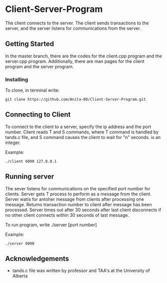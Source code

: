 # Client-Server-Program

The client connects to the server. The client sends transactions to the server, and the server listens for communications from the server.

## Getting Started

In the master branch, there are the codes for the client.cpp program and the server.cpp program. Additionally, there are man pages for the client program 
and the server program.

### Installing

To clone, in terminal write:

```
git clone https://github.com/Anita-00/Client-Server-Program.git
```

## Connecting to Client

To connect to the client to a server, specify the ip address and the port number. Client reads T<n> and S<n> commands, where T<n> command is handled by tands.c file, and S<n> 
command causes the client to wait for "n" seconds. <n> is an integer.

Example:

```
./client 6000 127.0.0.1
```

## Running server

The sever listens for communications on the specified port number for clients. Server gets T<n> process to perform as a message from the client. Server watis for antoher message 
from clients after processing one message. Returns transaction number to client after message has been processed. Server times out after 30 seconds after last client disconnects if no other client connects within 30 seconds of last message.
  
To run program, write ./server [port number]
  
Example:
```
./server 6000
```

## Acknowledgements

* tands.c file was written by professor and TAA's at the University of Alberta
